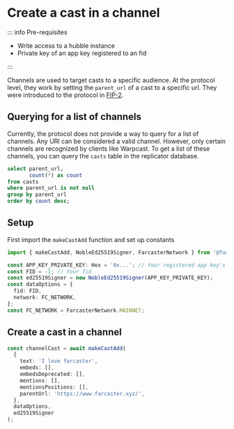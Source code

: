 # Create a cast in a channel

::: info Pre-requisites

- Write access to a hubble instance
- Private key of an app key registered to an fid

:::

Channels are used to target casts to a specific audience. At the protocol level, they work by setting the `parent_url`
of a cast to a specific url. They were introduced to the protocol
in [FIP-2](https://github.com/farcasterxyz/protocol/discussions/71).

## Querying for a list of channels

Currently, the protocol does not provide a way to query for a list of channels. Any URI can be considered a valid
channel.
However, only certain channels are recognized by clients like Warpcast. To get a list of these channels, you can query
the `casts` table in the replicator database.

```sql
select parent_url,
       count(*) as count
from casts
where parent_url is not null
group by parent_url
order by count desc;
```

## Setup

First import the `makeCastAdd` function and set up constants

```ts
import { makeCastAdd, NobleEd25519Signer, FarcasterNetwork } from '@farcaster/hub-nodejs';

const APP_KEY_PRIVATE_KEY: Hex = '0x...'; // Your registered app key's private key
const FID = -1; // Your fid
const ed25519Signer = new NobleEd25519Signer(APP_KEY_PRIVATE_KEY);
const dataOptions = {
  fid: FID,
  network: FC_NETWORK,
};
const FC_NETWORK = FarcasterNetwork.MAINNET;
```

## Create a cast in a channel

```typescript
const channelCast = await makeCastAdd(
  {
    text: 'I love farcaster',
    embeds: [],
    embedsDeprecated: [],
    mentions: [],
    mentionsPositions: [],
    parentUrl: 'https://www.farcaster.xyz/',
  },
  dataOptions,
  ed25519Signer
);
```

